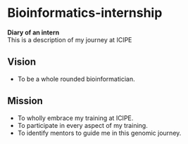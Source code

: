 # Bioinformatics-internship
**Diary of an intern**  
This is a description of my journey at ICIPE  
## **Vision**  
* To be a whole rounded bioinformatician.  
## **Mission**  
* To wholly embrace my training at ICIPE.  
* To participate in every aspect of my training.  
* To identify mentors to guide me in this genomic journey.  
